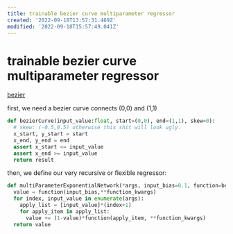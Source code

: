 ```yaml
---
title: trainable bezier curve multiparameter regressor
created: '2022-09-18T13:57:31.469Z'
modified: '2022-09-18T15:57:49.041Z'
---
```


# trainable bezier curve multiparameter regressor

[bezier](https://pypi.org/project/bezier/)

first, we need a bezier curve connects (0,0) and (1,1)

```python
def bezierCurve(input_value:float, start=(0,0), end=(1,1), skew=0):
  # skew: (-0.5,0.5) otherwise this shit will look ugly.
  x_start, y_start = start
  x_end, y_end = end
  assert x_start <= input_value
  assert x_end >= input_value
  return result

```

then, we define our very recursive or flexible regressor:

```python
def multiParameterExponentialNetwork(*args, input_bias=0.1, function=bezierCurve, function_kwargs = {'start':(0,0),'end':(1,1)'skew':0}):
  value = function(input_bias,**function_kwargs)
  for index, input_value in enumerate(args):
    apply_list = [input_value]*(index+1)
    for apply_item in apply_list:
      value += (1-value)*function(apply_item, **function_kwargs)
  return value

```
